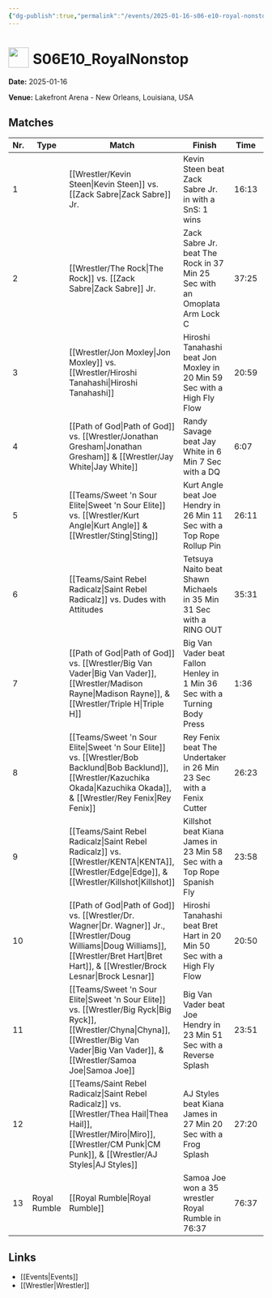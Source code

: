 ```yaml
---
{"dg-publish":true,"permalink":"/events/2025-01-16-s06-e10-royal-nonstop/","title":"S06E10_RoyalNonstop","noteIcon":""}
---
```



# <img src="https://github.com/CptSpaulding1980/choke-slam-wrestling/releases/download/images/ChokeSlam.png" width="40" style="vertical-align:bottom; margin-right:8px;">**S06E10_RoyalNonstop**

**Date:** 2025-01-16

**Venue:** Lakefront Arena - New Orleans, Louisiana, USA

## Matches

| Nr. | Type | Match | Finish | Time | Rating | Score |
|-----|------|-------|--------|------|--------|-------|
| 1 |  | [[Wrestler/Kevin Steen\|Kevin Steen]] vs. [[Zack Sabre\|Zack Sabre]] Jr. | Kevin Steen beat Zack Sabre Jr. in  with a SnS: 1 wins | 16:13 | ★★★★1/4 | 90 |
| 2 |  | [[Wrestler/The Rock\|The Rock]] vs. [[Zack Sabre\|Zack Sabre]] Jr. | Zack Sabre Jr. beat The Rock in 37 Min 25 Sec with an Omoplata Arm Lock C | 37:25 | ★★★★1/2 | 93 |
| 3 |  | [[Wrestler/Jon Moxley\|Jon Moxley]] vs. [[Wrestler/Hiroshi Tanahashi\|Hiroshi Tanahashi]] | Hiroshi Tanahashi beat Jon Moxley in 20 Min 59 Sec with a High Fly Flow | 20:59 | ★★★★3/4 | 98 |
| 4 |  | [[Path of God\|Path of God]] vs. [[Wrestler/Jonathan Gresham\|Jonathan Gresham]] & [[Wrestler/Jay White\|Jay White]] | Randy Savage beat Jay White in 6 Min 7 Sec with a DQ | 6:07 | ★ | 52 |
| 5 |  | [[Teams/Sweet 'n Sour Elite\|Sweet 'n Sour Elite]] vs. [[Wrestler/Kurt Angle\|Kurt Angle]] & [[Wrestler/Sting\|Sting]] | Kurt Angle beat Joe Hendry in 26 Min 11 Sec with a Top Rope Rollup Pin | 26:11 | ★★★3/4 | 83 |
| 6 |  | [[Teams/Saint Rebel Radicalz\|Saint Rebel Radicalz]] vs. Dudes with Attitudes | Tetsuya Naito beat Shawn Michaels in 35 Min 31 Sec with a RING OUT | 35:31 | ★★★★1/4 | 89 |
| 7 |  | [[Path of God\|Path of God]] vs. [[Wrestler/Big Van Vader\|Big Van Vader]], [[Wrestler/Madison Rayne\|Madison Rayne]], & [[Wrestler/Triple H\|Triple H]] | Big Van Vader beat Fallon Henley in 1 Min 36 Sec with a Turning Body Press | 1:36 | ★★ | 62 |
| 8 |  | [[Teams/Sweet 'n Sour Elite\|Sweet 'n Sour Elite]] vs. [[Wrestler/Bob Backlund\|Bob Backlund]], [[Wrestler/Kazuchika Okada\|Kazuchika Okada]], & [[Wrestler/Rey Fenix\|Rey Fenix]] | Rey Fenix beat The Undertaker in 26 Min 23 Sec with a Fenix Cutter | 26:23 | ★★★★1/4 | 88 |
| 9 |  | [[Teams/Saint Rebel Radicalz\|Saint Rebel Radicalz]] vs. [[Wrestler/KENTA\|KENTA]], [[Wrestler/Edge\|Edge]], & [[Wrestler/Killshot\|Killshot]]   | Killshot   beat Kiana James in 23 Min 58 Sec with a Top Rope Spanish Fly | 23:58 | ★★★★1/4 | 88 |
| 10 |  | [[Path of God\|Path of God]] vs. [[Wrestler/Dr. Wagner\|Dr. Wagner]] Jr., [[Wrestler/Doug Williams\|Doug Williams]], [[Wrestler/Bret Hart\|Bret Hart]], & [[Wrestler/Brock Lesnar\|Brock Lesnar]] | Hiroshi Tanahashi beat Bret Hart in 20 Min 50 Sec with a High Fly Flow | 20:50 | ★★★1/2 | 76 |
| 11 |  | [[Teams/Sweet 'n Sour Elite\|Sweet 'n Sour Elite]] vs. [[Wrestler/Big Ryck\|Big Ryck]], [[Wrestler/Chyna\|Chyna]], [[Wrestler/Big Van Vader\|Big Van Vader]], & [[Wrestler/Samoa Joe\|Samoa Joe]] | Big Van Vader beat Joe Hendry in 23 Min 51 Sec with a Reverse Splash | 23:51 | ★★★★ | 85 |
| 12 |  | [[Teams/Saint Rebel Radicalz\|Saint Rebel Radicalz]] vs. [[Wrestler/Thea Hail\|Thea Hail]], [[Wrestler/Miro\|Miro]], [[Wrestler/CM Punk\|CM Punk]], & [[Wrestler/AJ Styles\|AJ Styles]] | AJ Styles beat Kiana James in 27 Min 20 Sec with a Frog Splash | 27:20 | ★★★1/2 | 77 |
| 13 | Royal Rumble | [[Royal Rumble\|Royal Rumble]] | Samoa Joe won a 35 wrestler Royal Rumble in  76:37 | 76:37 | ★★★★1/4 | 89 |

## Links
- [[Events\|Events]]
- [[Wrestler\|Wrestler]]
